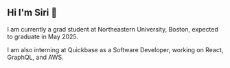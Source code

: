 ## Hi I'm Siri 👋

I am currently a grad student at Northeastern University, Boston, expected to graduate in May 2025.

I am also interning at Quickbase as a Software Developer, working on React, GraphQL, and AWS.
<!--
**sirigowda204/sirigowda204** is a ✨ _special_ ✨ repository because its `README.md` (this file) appears on your GitHub profile.

Here are some ideas to get you started:

- 🔭 I’m currently working on ...
- 🌱 I’m currently learning ...
- 👯 I’m looking to collaborate on ...
- 🤔 I’m looking for help with ...
- 💬 Ask me about ...
- 📫 How to reach me: ...
- 😄 Pronouns: ...
- ⚡ Fun fact: ...
-->
